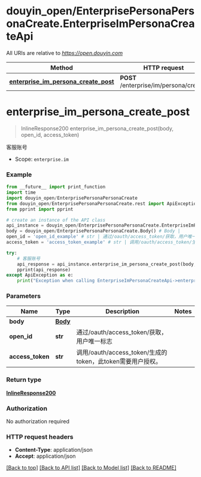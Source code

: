 # douyin_open/EnterprisePersonaPersonaCreate.EnterpriseImPersonaCreateApi

All URIs are relative to *https://open.douyin.com*

Method | HTTP request | Description
------------- | ------------- | -------------
[**enterprise_im_persona_create_post**](EnterpriseImPersonaCreateApi.md#enterprise_im_persona_create_post) | **POST** /enterprise/im/persona/create/ | 客服账号

# **enterprise_im_persona_create_post**
> InlineResponse200 enterprise_im_persona_create_post(body, open_id, access_token)

客服账号

* Scope: `enterprise.im` 

### Example
```python
from __future__ import print_function
import time
import douyin_open/EnterprisePersonaPersonaCreate
from douyin_open/EnterprisePersonaPersonaCreate.rest import ApiException
from pprint import pprint

# create an instance of the API class
api_instance = douyin_open/EnterprisePersonaPersonaCreate.EnterpriseImPersonaCreateApi()
body = douyin_open/EnterprisePersonaPersonaCreate.Body() # Body | 
open_id = 'open_id_example' # str | 通过/oauth/access_token/获取，用户唯一标志
access_token = 'access_token_example' # str | 调用/oauth/access_token/生成的token，此token需要用户授权。

try:
    # 客服账号
    api_response = api_instance.enterprise_im_persona_create_post(body, open_id, access_token)
    pprint(api_response)
except ApiException as e:
    print("Exception when calling EnterpriseImPersonaCreateApi->enterprise_im_persona_create_post: %s\n" % e)
```

### Parameters

Name | Type | Description  | Notes
------------- | ------------- | ------------- | -------------
 **body** | [**Body**](Body.md)|  | 
 **open_id** | **str**| 通过/oauth/access_token/获取，用户唯一标志 | 
 **access_token** | **str**| 调用/oauth/access_token/生成的token，此token需要用户授权。 | 

### Return type

[**InlineResponse200**](InlineResponse200.md)

### Authorization

No authorization required

### HTTP request headers

 - **Content-Type**: application/json
 - **Accept**: application/json

[[Back to top]](#) [[Back to API list]](../README.md#documentation-for-api-endpoints) [[Back to Model list]](../README.md#documentation-for-models) [[Back to README]](../README.md)

